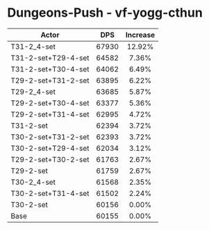 # Dungeons-Push - vf-yogg-cthun
| Actor | DPS | Increase |
|---|:---:|:---:|
|T31-2_4-set|67930|12.92%|
|T31-2-set+T29-4-set|64582|7.36%|
|T31-2-set+T30-4-set|64062|6.49%|
|T29-2-set+T31-2-set|63895|6.22%|
|T29-2_4-set|63685|5.87%|
|T29-2-set+T30-4-set|63377|5.36%|
|T29-2-set+T31-4-set|62995|4.72%|
|T31-2-set|62394|3.72%|
|T30-2-set+T31-2-set|62393|3.72%|
|T30-2-set+T29-4-set|62034|3.12%|
|T29-2-set+T30-2-set|61763|2.67%|
|T29-2-set|61759|2.67%|
|T30-2_4-set|61568|2.35%|
|T30-2-set+T31-4-set|61502|2.24%|
|T30-2-set|60156|0.00%|
|Base|60155|0.00%|
